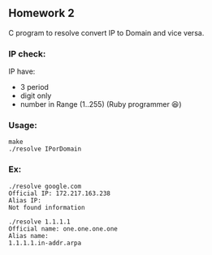 ## Homework 2
C program to resolve convert IP to Domain and vice versa.
### IP check:
IP have:
+ 3 period
+ digit only
+ number in Range (1..255) (Ruby programmer 😆)
### Usage:
```
make
./resolve IPorDomain
```

### Ex:
```
./resolve google.com
Official IP: 172.217.163.238
Alias IP: 
Not found information
```

```
./resolve 1.1.1.1
Official name: one.one.one.one
Alias name:
1.1.1.1.in-addr.arpa
```
